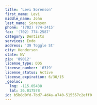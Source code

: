 ```yaml
---
title: 'Levi Sorenson'
first_name: Levi
middle_name: John
last_name: Sorenson
phone: '(702) 774-2415'
fax: '(702) 774-2587'
category: Dentists
services: Endo
address: '39 Toggle St'
city: Henderson
state: NV
zip: '89012'
license_type: DDS
license_number: '6319'
license_status: Active
license_expiration: 6/30/15
_geoloc:
  lng: -115.05438
  lat: 36.017578
id: b5b8d0fd-7bd7-4d4a-a740-515557c2eff0
---
```

